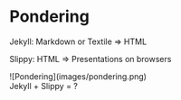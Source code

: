 # Pondering

<div class="center" markdown="1">
Jekyll: Markdown or Textile => HTML
	
Slippy: HTML => Presentations on browsers
</div>

<div class="center" markdown="1">
	![Pondering](images/pondering.png)
</div>

<div class="center" markdown="1">
	Jekyll + Slippy = ?
</div>